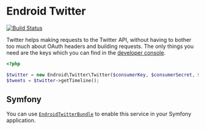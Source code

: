 Endroid Twitter
===============

[![Build Status](https://secure.travis-ci.org/endroid/Twitter.png)](http://travis-ci.org/endroid/Twitter)

Twitter helps making requests to the Twitter API, without having to bother too much about OAuth headers and
building requests. The only things you need are the keys which you can find in the [developer console](https://dev.twitter.com/).

```php
<?php

$twitter = new Endroid\Twitter\Twitter($consumerKey, $consumerSecret, $accessToken, $accessTokenSecret);
$tweets = $twitter->getTimeline();

```

## Symfony

You can use [`EndroidTwitterBundle`](https://github.com/endroid/EndroidTwitterBundle) to enable this service in your Symfony application.